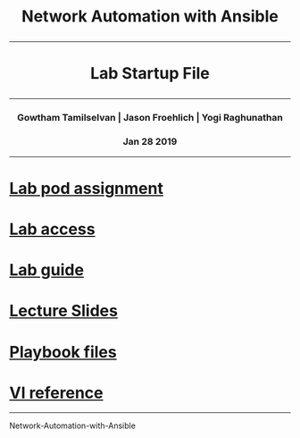 # **<p align="center">Network Automation with Ansible</p>**
---
# **<p align="center">Lab Startup File</p>**

---
### **<p align="center">Gowtham Tamilselvan | Jason Froehlich | Yogi Raghunathan </p>**
### **<p align="center">Jan 28 2019</p>**

---
# [Lab pod assignment](./TECDEV-1500-Pod-Assignment.md)
# [Lab access](./lab-access.md)
# [Lab guide](./Network-Automation-with-Ansible.md)
# [Lecture Slides](./TECDEV-1500-Network-Automation-with-Ansible.pdf)
# [Playbook files](./playbooks)
# [VI reference](./vi-reference.md)

---


Network-Automation-with-Ansible
